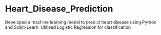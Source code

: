 # Heart_Disease_Prediction
Developed a machine learning model to predict heart disease using Python and Scikit-Learn.
Utilized Logistic Regression for classification
